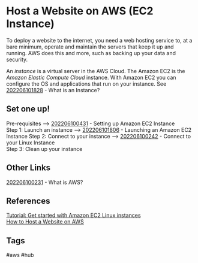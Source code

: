 # Host a Website on AWS (EC2 Instance) 

To deploy a website to the internet, you need a web hosting service to, at a bare minimum, operate and maintain the servers that keep it up and running. AWS does this and more, such as backing up your data and security.  

An *instance* is a virtual server in the AWS Cloud. The Amazon EC2 is the *Amazon Elastic Compute Cloud* instance. With Amazon EC2 you can configure the OS and applications that run on your instance. See [202206101828](../202206101828) - What is an Instance?

## Set one up!
Pre-requisites --> [202206100431](../202206100431) - Setting up Amazon EC2 Instance  
Step 1: Launch an instance --> [202206101806](../202206101806) - Launching an Amazon EC2 Instance
Step 2: Connect to your instance --> [202206100242](../202206100242) - Connect to your Linux Instance  
Step 3: Clean up your instance

##


## Other Links
[202206100231](../202206100231) - What is AWS?

## References
[Tutorial: Get started with Amazon EC2 Linux instances](https://docs.aws.amazon.com/AWSEC2/latest/UserGuide/EC2_GetStarted.html)  
[How to Host a Website on AWS](https://webhostingsvc.com/host-website-on-aws-ec2/#all-about-hosting-a-website)  

## Tags
#aws #hub
